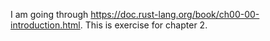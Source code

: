 I am going through https://doc.rust-lang.org/book/ch00-00-introduction.html. 
This is exercise for chapter 2. 
